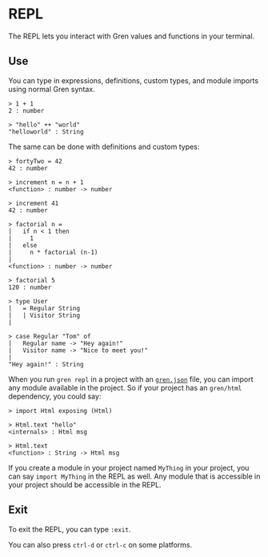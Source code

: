 # REPL

The REPL lets you interact with Gren values and functions in your terminal.

## Use

You can type in expressions, definitions, custom types, and module imports using normal Gren syntax.

```gren
> 1 + 1
2 : number

> "hello" ++ "world"
"helloworld" : String
```

The same can be done with definitions and custom types:

```gren
> fortyTwo = 42
42 : number

> increment n = n + 1
<function> : number -> number

> increment 41
42 : number

> factorial n =
|   if n < 1 then
|     1
|   else
|     n * factorial (n-1)
|
<function> : number -> number

> factorial 5
120 : number

> type User
|   = Regular String
|   | Visitor String
|

> case Regular "Tom" of
|   Regular name -> "Hey again!"
|   Visitor name -> "Nice to meet you!"
|
"Hey again!" : String
```

When you run `gren repl` in a project with an [`gren.json`](https://github.com/gren/compiler/blob/master/docs/gren.json/application.md) file, you can import any module available in the project. So if your project has an `gren/html` dependency, you could say:

```gren
> import Html exposing (Html)

> Html.text "hello"
<internals> : Html msg

> Html.text
<function> : String -> Html msg
```

If you create a module in your project named `MyThing` in your project, you can say `import MyThing` in the REPL as well. Any module that is accessible in your project should be accessible in the REPL.

## Exit

To exit the REPL, you can type `:exit`.

You can also press `ctrl-d` or `ctrl-c` on some platforms.
